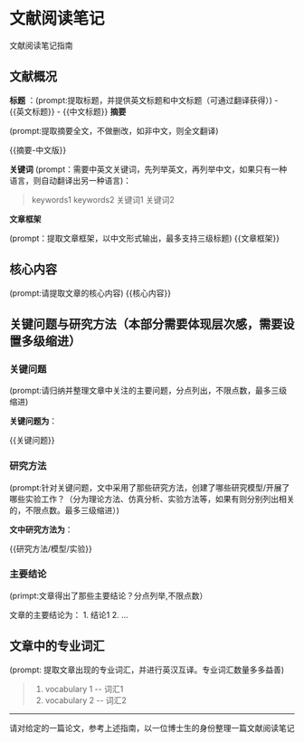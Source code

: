 # 文献阅读笔记

文献阅读笔记指南

## 文献概况

**标题** ：(prompt:提取标题，并提供英文标题和中文标题（可通过翻译获得）)
    - {{英文标题}} 
    - {{中文标题}} 
**摘要**

(prompt:提取摘要全文，不做删改，如非中文，则全文翻译)

{{摘要-中文版}}

**关键词** (prompt：需要中英文关键词，先列举英文，再列举中文，如果只有一种语言，则自动翻译出另一种语言)：
> keywords1
> keywords2
> 关键词1
> 关键词2


**文章框架**

(prompt：提取文章框架，以中文形式输出，最多支持三级标题)
{{文章框架}}

## 核心内容

(prompt:请提取文章的核心内容)
{{核心内容}}

## **关键问题与研究方法**（本部分需要体现层次感，需要设置多级缩进）

### 关键问题

(prompt:请归纳并整理文章中关注的主要问题，分点列出，不限点数，最多三级缩进)

**关键问题为**：

{{关键问题}}

### 研究方法

(prompt:针对关键问题，文中采用了那些研究方法，创建了哪些研究模型/开展了哪些实验工作？（分为理论方法、仿真分析、实验方法等，如果有则分别列出相关的，不限点数。最多三级缩进）)

**文中研究方法为**：

{{研究方法/模型/实验}}

### **主要结论**

(primpt:文章得出了那些主要结论？分点列举,不限点数）

文章的主要结论为：
    1. 结论1
    2. ...



## **文章中的专业词汇** 
(prompt: 提取文章出现的专业词汇，并进行英汉互译。专业词汇数量多多益善)

> 1. vocabulary 1 -- 词汇1
> 2. vocabulary 2 -- 词汇2


---
请对给定的一篇论文，参考上述指南，以一位博士生的身份整理一篇文献阅读笔记